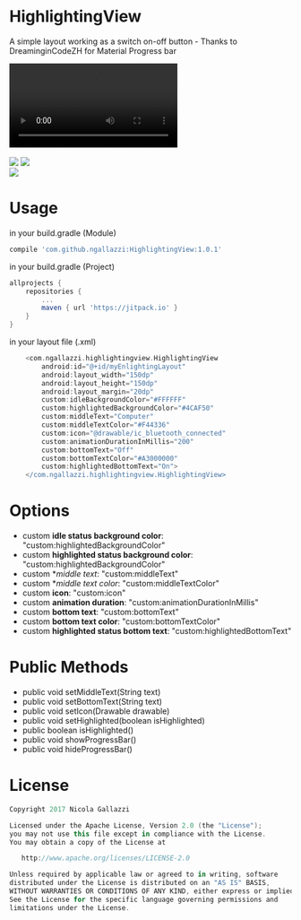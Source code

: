 # HighlightingView
A simple layout working as a switch on-off button - Thanks to DreaminginCodeZH for Material Progress bar

![Demo video](https://github.com/ngallazzi/HighlightingView/blob/master/demo.mp4)
<br>
<br>
![](https://github.com/ngallazzi/HighlightingView/blob/master/Screenshot_20171124-173501.png)
![](https://github.com/ngallazzi/HighlightingView/blob/master/Screenshot_20171124-173505.png)
<br>
![](https://github.com/ngallazzi/HighlightingView/blob/master/Screenshot_20171124-173508.png)

# Usage

in your build.gradle (Module)
```groovy
compile 'com.github.ngallazzi:HighlightingView:1.0.1'
```

in your build.gradle (Project)
```groovy
allprojects {
	repositories {
		...
		maven { url 'https://jitpack.io' }
	}
}
```
in your layout file (.xml)
```groovy
	<com.ngallazzi.highlightingview.HighlightingView
		android:id="@+id/myEnlightingLayout"
		android:layout_width="150dp"
		android:layout_height="150dp"
		android:layout_margin="20dp"
		custom:idleBackgroundColor="#FFFFFF"
		custom:highlightedBackgroundColor="#4CAF50"
		custom:middleText="Computer"
		custom:middleTextColor="#F44336"
		custom:icon="@drawable/ic_bluetooth_connected"
		custom:animationDurationInMillis="200"
		custom:bottomText="Off"
		custom:bottomTextColor="#A3000000"
		custom:highlightedBottomText="On">
	</com.ngallazzi.highlightingview.HighlightingView>
```
# Options

 - custom **idle status background color**: "custom:highlightedBackgroundColor"
 - custom **highlighted status background color**: "custom:highlightedBackgroundColor"
 - custom **middle text*: "custom:middleText"
 - custom **middle text color*: "custom:middleTextColor"
 - custom **icon**: "custom:icon"
 - custom **animation duration**: "custom:animationDurationInMillis"
 - custom **bottom text**: "custom:bottomText"
 - custom **bottom text color**: "custom:bottomTextColor"
 - custom **highlighted status bottom text**: "custom:highlightedBottomText"
 
# Public Methods

 - public void setMiddleText(String text)
 - public void setBottomText(String text)
 - public void setIcon(Drawable drawable)
 - public void setHighlighted(boolean isHighlighted)
 - public boolean isHighlighted()
 - public void showProgressBar()
 - public void hideProgressBar()
 
 # License
```groovy 
Copyright 2017 Nicola Gallazzi

Licensed under the Apache License, Version 2.0 (the "License");
you may not use this file except in compliance with the License.
You may obtain a copy of the License at

   http://www.apache.org/licenses/LICENSE-2.0

Unless required by applicable law or agreed to in writing, software
distributed under the License is distributed on an "AS IS" BASIS,
WITHOUT WARRANTIES OR CONDITIONS OF ANY KIND, either express or implied.
See the License for the specific language governing permissions and
limitations under the License.
```
